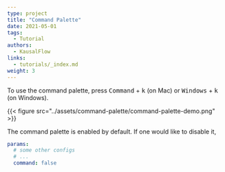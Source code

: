 ```yaml
---
type: project
title: "Command Palette"
date: 2021-05-01
tags:
  - Tutorial
authors:
  - KausalFlow
links:
  - tutorials/_index.md
weight: 3
---
```


To use the command palette, press <kbd>Command</kbd> + <kbd>k</kbd> (on Mac) or <kbd>Windows</kbd> + <kbd>k</kbd> (on Windows).

{{< figure src="../assets/command-palette/command-palette-demo.png" >}}

The command palette is enabled by default. If one would like to disable it,

```yaml
params:
  # some other configs
  # ...
  command: false
```

